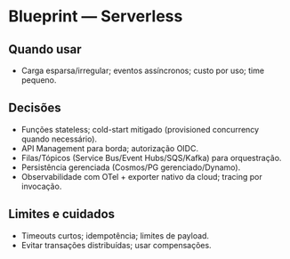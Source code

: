 # Blueprint — Serverless

## Quando usar
- Carga esparsa/irregular; eventos assíncronos; custo por uso; time pequeno.

## Decisões
- Funções stateless; cold-start mitigado (provisioned concurrency quando necessário).
- API Management para borda; autorização OIDC.
- Filas/Tópicos (Service Bus/Event Hubs/SQS/Kafka) para orquestração.
- Persistência gerenciada (Cosmos/PG gerenciado/Dynamo).
- Observabilidade com OTel + exporter nativo da cloud; tracing por invocação.

## Limites e cuidados
- Timeouts curtos; idempotência; limites de payload.
- Evitar transações distribuídas; usar compensações.
